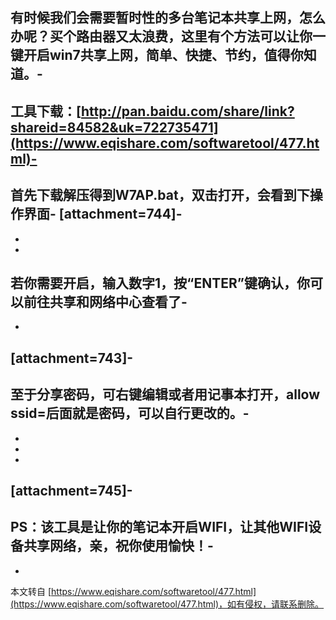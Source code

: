 有时候我们会需要暂时性的多台笔记本共享上网，怎么办呢？买个路由器又太浪费，这里有个方法可以让你一键开启win7共享上网，简单、快捷、节约，值得你知道。-
-
工具下载：[http://pan.baidu.com/share/link?shareid=84582&uk=722735471](https://www.eqishare.com/softwaretool/477.html)-
-
首先下载解压得到W7AP.bat，双击打开，会看到下操作界面-
\[attachment=744\]-
-
-
-
若你需要开启，输入数字1，按“ENTER”键确认，你可以前往共享和网络中心查看了-
-
-
\[attachment=743\]-
-
至于分享密码，可右键编辑或者用记事本打开，allow ssid=后面就是密码，可以自行更改的。-
-
-
-
-
\[attachment=745\]-
-
PS：该工具是让你的笔记本开启WIFI，让其他WIFI设备共享网络，亲，祝你使用愉快！-
-

-

本文转自 [https://www.eqishare.com/softwaretool/477.html](https://www.eqishare.com/softwaretool/477.html)，如有侵权，请联系删除。